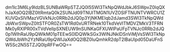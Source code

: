 dm1lc3M6Ly9ldzBLSUNBaWRpSTZJQ0l5SWl3TkNpQWdJbkJ6SWpvZ0lqQXhJaXdOQ2lBZ0ltRmtaQ0k2SUNJd09TNUlTMGN1UVZOSlFTNUNTVWRCU1ZKUVQxSlVMazVGVkNJc0RRb2dJQ0p3YjNKMElqb2dJamd3SWl3TkNpQWdJbWxrSWpvZ0ltSTFOR0ZsTW1Rd0xURTRNek10TkdVeVlTMDVZMkV3TFRNMk0yRXlPR00xTVdVellpSXNEUW9nSUNKaGFXUWlPaUFpTVNJc0RRb2dJQ0p1WlhRaU9pQWlkM01pTEEwS0lDQWlkSGx3WlNJNklDSnViMjVsSWl3TkNpQWdJbWh2YzNRaU9pQWlJaXdOQ2lBZ0luQmhkR2dpT2lBaUlpd05DaUFnSW5Sc2N5STZJQ0lpRFFwOQ==

